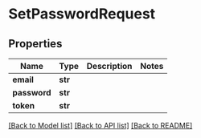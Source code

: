 # SetPasswordRequest

## Properties
Name | Type | Description | Notes
------------ | ------------- | ------------- | -------------
**email** | **str** |  | 
**password** | **str** |  | 
**token** | **str** |  | 

[[Back to Model list]](../README.md#documentation-for-models) [[Back to API list]](../README.md#documentation-for-api-endpoints) [[Back to README]](../README.md)

